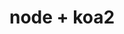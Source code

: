<!--
 * @LastEditors: Yx
 * @LastEditTime: 2022-10-11 22:10:21
 * @Description: 
 * @Author: Yx
 * @Date: 2022-10-11 22:09:58
 * @FilePath: \node-koa2\REAMME.md
-->
# node + koa2
